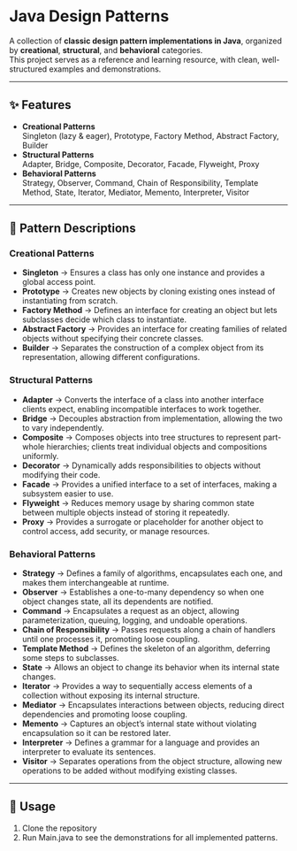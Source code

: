 # Java Design Patterns

A collection of **classic design pattern implementations in Java**, organized by **creational**, **structural**, and **behavioral** categories.  
This project serves as a reference and learning resource, with clean, well-structured examples and demonstrations.  

---

## ✨ Features

- **Creational Patterns**  
  Singleton (lazy & eager), Prototype, Factory Method, Abstract Factory, Builder  
- **Structural Patterns**  
  Adapter, Bridge, Composite, Decorator, Facade, Flyweight, Proxy  
- **Behavioral Patterns**  
  Strategy, Observer, Command, Chain of Responsibility, Template Method, State, Iterator, Mediator, Memento, Interpreter, Visitor  

---

## 🧩 Pattern Descriptions

### Creational Patterns
- **Singleton** → Ensures a class has only one instance and provides a global access point.  
- **Prototype** → Creates new objects by cloning existing ones instead of instantiating from scratch.  
- **Factory Method** → Defines an interface for creating an object but lets subclasses decide which class to instantiate.  
- **Abstract Factory** → Provides an interface for creating families of related objects without specifying their concrete classes.  
- **Builder** → Separates the construction of a complex object from its representation, allowing different configurations.  

### Structural Patterns
- **Adapter** → Converts the interface of a class into another interface clients expect, enabling incompatible interfaces to work together.  
- **Bridge** → Decouples abstraction from implementation, allowing the two to vary independently.  
- **Composite** → Composes objects into tree structures to represent part-whole hierarchies; clients treat individual objects and compositions uniformly.  
- **Decorator** → Dynamically adds responsibilities to objects without modifying their code.  
- **Facade** → Provides a unified interface to a set of interfaces, making a subsystem easier to use.  
- **Flyweight** → Reduces memory usage by sharing common state between multiple objects instead of storing it repeatedly.  
- **Proxy** → Provides a surrogate or placeholder for another object to control access, add security, or manage resources.  

### Behavioral Patterns
- **Strategy** → Defines a family of algorithms, encapsulates each one, and makes them interchangeable at runtime.  
- **Observer** → Establishes a one-to-many dependency so when one object changes state, all its dependents are notified.  
- **Command** → Encapsulates a request as an object, allowing parameterization, queuing, logging, and undoable operations.  
- **Chain of Responsibility** → Passes requests along a chain of handlers until one processes it, promoting loose coupling.  
- **Template Method** → Defines the skeleton of an algorithm, deferring some steps to subclasses.  
- **State** → Allows an object to change its behavior when its internal state changes.  
- **Iterator** → Provides a way to sequentially access elements of a collection without exposing its internal structure.  
- **Mediator** → Encapsulates interactions between objects, reducing direct dependencies and promoting loose coupling.  
- **Memento** → Captures an object’s internal state without violating encapsulation so it can be restored later.  
- **Interpreter** → Defines a grammar for a language and provides an interpreter to evaluate its sentences.  
- **Visitor** → Separates operations from the object structure, allowing new operations to be added without modifying existing classes.  

---

## 🚀 Usage

1. Clone the repository
2. Run Main.java to see the demonstrations for all implemented patterns.